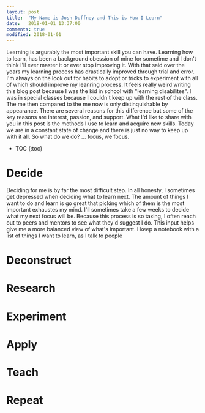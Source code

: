 ```yaml
---
layout: post
title:  "My Name is Josh Duffney and This is How I Learn"
date:   2018-01-01 13:37:00
comments: true
modified: 2018-01-01
---
```


Learning is argurably the most important skill you can have. Learning how to learn, has been a background obession of mine for sometime and I don't think I'll ever master it or ever stop improving it. With that said over the years my learning process has drastically improved through trial and error. I'm always on the look out for habits to adopt or tricks to experiment with all of which should improve my leanring process. It feels really weird writing this blog post because I was the kid in school with "learning disabilites". I was in special classes because I couldn't keep up with the rest of the class. The me then compared to the me now is only distinquishable by appearance. There are several reasons for this difference but some of the key reasons are interest, passion, and support. What I'd like to share with you in this post is the methods I use to learn and acquire new skills. Today we are in a constant state of change and there is just no way to keep up with it all. So what do we do? ... focus, we focus.

* TOC
{:toc}

# Decide

Deciding for me is by far the most difficult step. In all honesty, I sometimes get depressed when deciding what to learn next. The amount of things I want to do and learn is go great that picking which of them is the most important exhaustes my mind. I'll sometimes take a few weeks to decide what my next focus will be. Because this process is so taxing, I often reach out to peers and mentors to see what they'd suggest I do. This input helps give me a more balanced view of what's important. I keep a notebook with a list of things I want to learn, as I talk to people 

# Deconstruct

# Research

# Experiment

# Apply

# Teach

# Repeat
